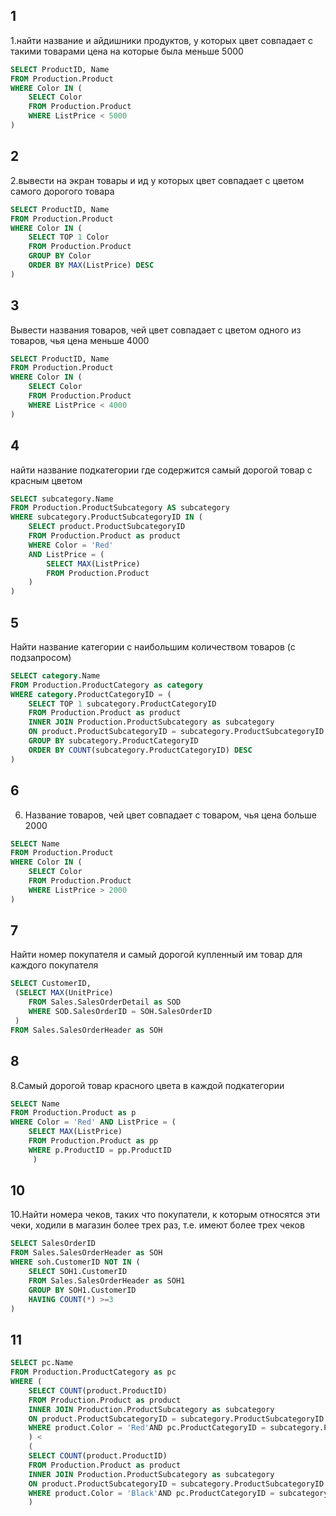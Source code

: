 ## 1 


1.найти название и айдишники продуктов, у которых цвет совпадает с такими товарами цена на которые была меньше 5000


```sql
SELECT ProductID, Name
FROM Production.Product
WHERE Color IN (
    SELECT Color
    FROM Production.Product
    WHERE ListPrice < 5000
)
```

## 2

2.вывести на экран товары и ид у которых цвет совпадает с цветом самого
дорогого товара

```sql 
SELECT ProductID, Name
FROM Production.Product
WHERE Color IN (
    SELECT TOP 1 Color
    FROM Production.Product
    GROUP BY Color
    ORDER BY MAX(ListPrice) DESC
)
```

## 3 

Вывести названия товаров, чей цвет совпадает с цветом одного из товаров,
чья цена меньше 4000

```sql
SELECT ProductID, Name
FROM Production.Product
WHERE Color IN (
    SELECT Color
    FROM Production.Product
    WHERE ListPrice < 4000
)
```

## 4

найти название подкатегории где содержится самый дорогой товар с
красным цветом


```sql
SELECT subcategory.Name
FROM Production.ProductSubcategory AS subcategory
WHERE subcategory.ProductSubcategoryID IN (
    SELECT product.ProductSubcategoryID
    FROM Production.Product as product
    WHERE Color = 'Red'
    AND ListPrice = (
        SELECT MAX(ListPrice)
        FROM Production.Product
    )
)
```

## 5 

Найти название категории с наибольшим количеством товаров (с
подзапросом)


```sql
SELECT category.Name
FROM Production.ProductCategory as category
WHERE category.ProductCategoryID = (
    SELECT TOP 1 subcategory.ProductCategoryID
    FROM Production.Product as product
    INNER JOIN Production.ProductSubcategory as subcategory
    ON product.ProductSubcategoryID = subcategory.ProductSubcategoryID
    GROUP BY subcategory.ProductCategoryID
    ORDER BY COUNT(subcategory.ProductCategoryID) DESC
)
```


## 6 

6. Название товаров, чей цвет совпадает с товаром, чья цена больше 2000

```sql
SELECT Name
FROM Production.Product 
WHERE Color IN (
    SELECT Color
    FROM Production.Product 
    WHERE ListPrice > 2000
)
```


## 7 

Найти номер покупателя и самый дорогой купленный им товар для
каждого покупателя


```sql
SELECT CustomerID,
 (SELECT MAX(UnitPrice)
    FROM Sales.SalesOrderDetail as SOD
    WHERE SOD.SalesOrderID = SOH.SalesOrderID
 )
FROM Sales.SalesOrderHeader as SOH
```

## 8 

8.Самый дорогой товар красного цвета в каждой подкатегории


```sql
SELECT Name 
FROM Production.Product as p
WHERE Color = 'Red' AND ListPrice = (
    SELECT MAX(ListPrice)
    FROM Production.Product as pp
    WHERE p.ProductID = pp.ProductID
     )
```


## 10

10.Найти номера чеков, таких что покупатели, к которым относятся эти чеки,
ходили в магазин более трех раз, т.е. имеют более трех чеков

```sql
SELECT SalesOrderID
FROM Sales.SalesOrderHeader as SOH
WHERE soh.CustomerID NOT IN (
    SELECT SOH1.CustomerID
    FROM Sales.SalesOrderHeader as SOH1
    GROUP BY SOH1.CustomerID
    HAVING COUNT(*) >=3
)
```

## 11 

```sql 
SELECT pc.Name
FROM Production.ProductCategory as pc
WHERE (
    SELECT COUNT(product.ProductID)
    FROM Production.Product as product 
    INNER JOIN Production.ProductSubcategory as subcategory
    ON product.ProductSubcategoryID = subcategory.ProductSubcategoryID
    WHERE product.Color = 'Red'AND pc.ProductCategoryID = subcategory.ProductCategoryID
    ) <
    (
    SELECT COUNT(product.ProductID)
    FROM Production.Product as product 
    INNER JOIN Production.ProductSubcategory as subcategory
    ON product.ProductSubcategoryID = subcategory.ProductSubcategoryID
    WHERE product.Color = 'Black'AND pc.ProductCategoryID = subcategory.ProductCategoryID
    )
```